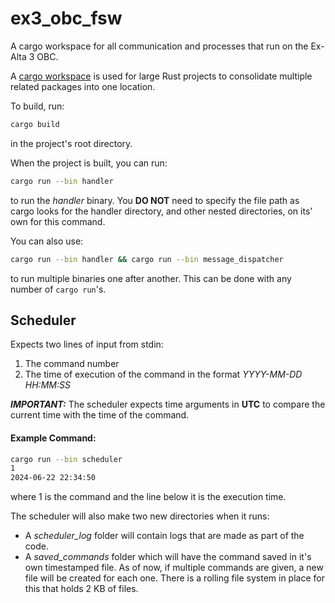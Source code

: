 # ex3_obc_fsw
A cargo workspace for all communication and processes that run on the Ex-Alta 3 OBC.

A [cargo workspace](https://doc.rust-lang.org/book/ch14-03-cargo-workspaces.html) is used for large Rust projects to consolidate multiple related packages into one location.

To build, run:

```bash
cargo build
```

in the project's root directory.

When the project is built, you can run:

```bash
cargo run --bin handler
```

to run the *handler* binary. You **DO NOT** need to specify the file path as cargo looks for the handler directory, and other nested directories, on its' own for this command.

You can also use:

```bash
cargo run --bin handler && cargo run --bin message_dispatcher
```

to run multiple binaries one after another. This can be done with any number of `cargo run`'s.

## Scheduler
Expects two lines of input from stdin:

1. The command number
2. The time of execution of the command in the format *YYYY-MM-DD HH:MM:SS*

***IMPORTANT:*** The scheduler expects time arguments in **UTC** to compare the current time with the time of the command.

#### Example Command:
```bash
cargo run --bin scheduler
1
2024-06-22 22:34:50
```

where 1 is the command and the line below it is the execution time.

The scheduler will also make two new directories when it runs:

- A *scheduler_log* folder will contain logs that are made as part of the code.
- A *saved_commands* folder which will have the command saved in it's own timestamped file. As of now, if multiple commands are given, a new file will be created for each one. There is a rolling file system in place for this that holds 2 KB of files.